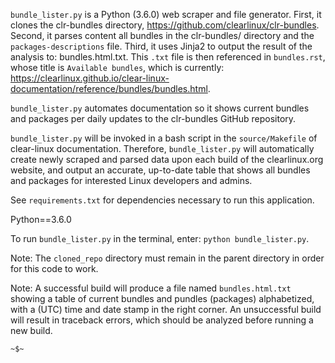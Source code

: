 `bundle_lister.py` is a Python (3.6.0) web scraper and file generator. First, it clones the clr-bundles directory, https://github.com/clearlinux/clr-bundles. Second, it parses content all bundles in the clr-bundles/ directory and the `packages-descriptions` file. Third, it uses Jinja2 to output the result of the analysis to: bundles.html.txt. This ``.txt`` file is then referenced in  `bundles.rst`, whose title is `Available bundles`, which is currently: https://clearlinux.github.io/clear-linux-documentation/reference/bundles/bundles.html.

`bundle_lister.py` automates documentation so it shows current bundles and packages per daily updates to the clr-bundles GitHub repository.

`bundle_lister.py` will be invoked in a bash script in the `source/Makefile` of clear-linux documentation. Therefore, `bundle_lister.py` will automatically create newly scraped and parsed data upon each build of the clearlinux.org website, and output an accurate, up-to-date table that shows all bundles and packages for interested Linux developers and admins. 

See `requirements.txt` for dependencies necessary to run this application.

Python==3.6.0

To run `bundle_lister.py` in the terminal, enter: `python bundle_lister.py`.

Note: The `cloned_repo` directory must remain in the parent directory in order for this code to work.

Note: A successful build will produce a file named `bundles.html.txt` showing a table of current bundles and pundles (packages) alphabetized, with a (UTC) time and date stamp in the right corner. 
An unsuccessful build will result in traceback errors, which should be analyzed before running a new build. 


`~$~`
